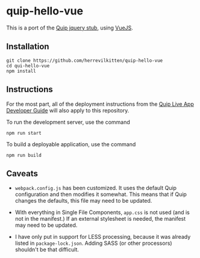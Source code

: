 # quip-hello-vue
This is a port of the [Quip jquery stub](https://github.com/quip/quip-apps/tree/master/examples/jquery-stub), using [VueJS](https://vuejs.org/).

## Installation
```
git clone https://github.com/herrevilkitten/quip-hello-vue
cd qui-hello-vue
npm install
```

## Instructions

For the most part, all of the deployment instructions from the [Quip Live App Developer Guide](https://salesforce.quip.com/dev/liveapps/) will also apply to this repository.

To run the development server, use the command

```
npm run start
```

To build a deployable application, use the command
```
npm run build
```

## Caveats
* `webpack.config.js` has been customized.  It uses the default Quip configuration and then modifies it somewhat.  This means that if Quip changes the defaults, this file may need to be updated.

* With everything in Single File Components, `app.css` is not used (and is not in the manifest.)  If an external stylesheet is needed, the manifest may need to be updated.

* I have only put in support for LESS processing, because it was already listed in `package-lock.json`.  Adding SASS (or other processors) shouldn't be that difficult.